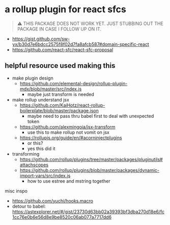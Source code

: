 # a rollup plugin for react sfcs

> ⚠️ THIS PACKAGE DOES NOT WORK YET. JUST STUBBING OUT THE PACKAGE IN CASE I FOLLOW UP ON IT.

- https://gist.github.com/sw-yx/b30d7e6bdcc2575f8f02d7fa8afcb587#domain-specific-react
- https://github.com/react-sfc/react-sfc-proposal


## helpful resource used making this

- make plugin design
  - https://github.com/elemental-design/rollup-plugin-mdx/blob/master/src/index.js
    - maybe just transform is needed 
- make rollup understand jsx
  - https://github.com/KaiHotz/react-rollup-boilerplate/blob/master/package.json
    - maybe need to pass thru babel first to deal with unexpected token
  - https://github.com/alexmingoia/jsx-transform
    - use this to make rollup not vomit on jsx
  - https://rollupjs.org/guide/en/#acorninjectplugins
    - or this? 
    - yes this did it
- transforming
  - https://github.com/rollup/plugins/tree/master/packages/pluginutils#attachscopes
  - https://github.com/rollup/plugins/blob/master/packages/dynamic-import-vars/src/index.js
    - how to use estree and mstring together

misc inspo
- https://github.com/yuchi/hooks.macro
- detour to babel: https://astexplorer.net/#/gist/23730d63bb02a39393bf3dba270d18e6/fc1cc76e0b6e56d8e9be8520c06ab077a7717dd6